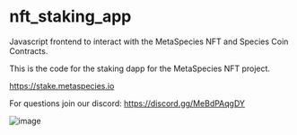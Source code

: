 # nft_staking_app

Javascript frontend to interact with the MetaSpecies NFT and Species Coin Contracts.

This is the code for the staking dapp for the MetaSpecies NFT project.

https://stake.metaspecies.io

For questions join our discord: https://discord.gg/MeBdPAqgDY


![image](https://user-images.githubusercontent.com/23252658/162637254-aad469cb-ba42-4381-8448-2767b4a196d1.png)
